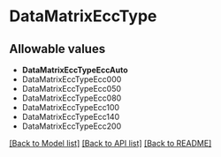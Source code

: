 # DataMatrixEccType



## Allowable values
* **DataMatrixEccTypeEccAuto**
* DataMatrixEccTypeEcc000
* DataMatrixEccTypeEcc050
* DataMatrixEccTypeEcc080
* DataMatrixEccTypeEcc100
* DataMatrixEccTypeEcc140
* DataMatrixEccTypeEcc200

[[Back to Model list]](../README.md#documentation-for-models) [[Back to API list]](../README.md#documentation-for-api-endpoints) [[Back to README]](../README.md)

